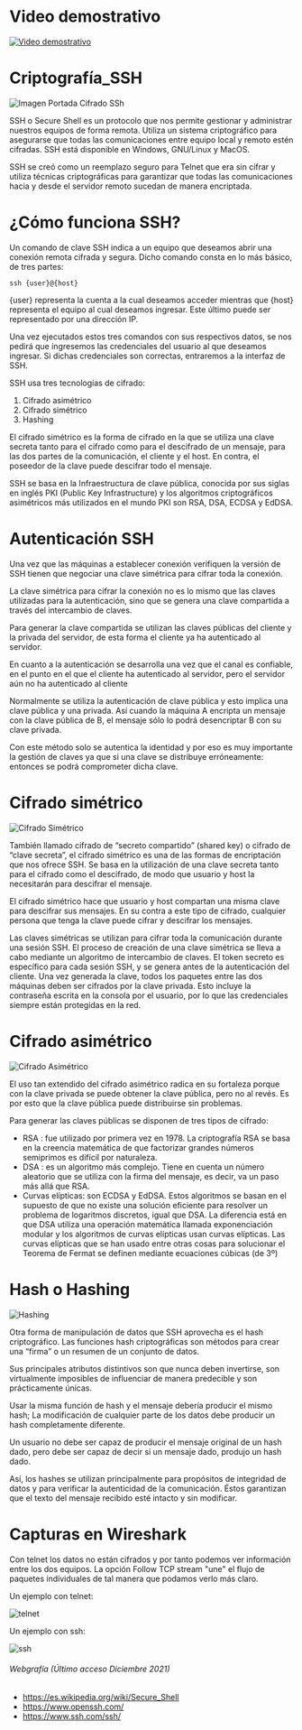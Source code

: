 
# Video demostrativo 
[![Video demostrativo](https://github.com/fernandopaezmartin/Criptografia_SSH/blob/main/imagenes/thumb_crypto_min.png
)](https://youtu.be/ZPLasmX_eUc)


# Criptografía_SSH
![Imagen Portada Cifrado SSh](https://github.com/fernandopaezmartin/Criptografia_SSH/blob/main/imagenes/ssh_portada.jpg)


SSH o Secure Shell es un protocolo que nos permite gestionar y administrar nuestros equipos de forma remota. Utiliza un sistema criptográfico para asegurarse que todas las comunicaciones entre equipo local y remoto estén cifradas. SSH está disponible en Windows, GNU/Linux y MacOS.

SSH se creó como un reemplazo seguro para Telnet que era sin cifrar y utiliza técnicas criptográficas para garantizar que todas las comunicaciones hacia y desde el servidor remoto sucedan de manera encriptada.

# ¿Cómo funciona SSH?

Un comando de clave SSH indica a un equipo que deseamos abrir una conexión remota cifrada y segura. Dicho comando consta en lo más básico, de tres partes:

`ssh {user}@{host}`

{user} representa la cuenta a la cual deseamos acceder mientras que {host} representa el equipo al cual deseamos ingresar. Este último puede ser representado  por una dirección IP.

Una vez ejecutados estos tres comandos con sus respectivos datos, se nos pedirá que ingresemos las credenciales del usuario al que deseamos ingresar. Si dichas credenciales son correctas, entraremos a la interfaz de SSH.

SSH usa tres tecnologías de cifrado:

1. Cifrado asimétrico
2. Cifrado simétrico
3. Hashing

El cifrado simétrico es la forma de cifrado en la que se utiliza una clave secreta tanto para el cifrado como para el descifrado de un mensaje, para las dos partes de la comunicación, el cliente y el host. En contra, el poseedor de la clave puede descifrar todo el mensaje.

SSH se basa en la Infraestructura de clave pública, conocida por sus siglas en inglés PKI (Public Key Infrastructure) y los algoritmos criptográficos asimétricos más utilizados en el mundo PKI son RSA, DSA, ECDSA y EdDSA.

# Autenticación SSH

Una vez que las máquinas a establecer conexión verifiquen la versión de SSH tienen que negociar una clave simétrica para cifrar toda la conexión.

La clave simétrica para cifrar la conexión no es lo mismo que las claves utilizadas para la autenticación, sino que se genera una clave compartida a través del intercambio de claves.

Para generar la clave compartida se utilizan las claves públicas del cliente y la privada del servidor, de esta forma el cliente ya ha autenticado al servidor.

En cuanto a la autenticación se desarrolla una vez que el canal es confiable, en el punto en el que el cliente ha autenticado al servidor, pero el servidor aún no ha autenticado al cliente

Normalmente se utiliza la autenticación de clave pública y esto implica una clave pública y una privada.
Así cuando la máquina A encripta un mensaje con la clave pública de B, el mensaje sólo lo podrá desencriptar B con su clave privada.

Con este método solo se autentica la identidad y por eso es muy importante la gestión de claves ya que si una clave se distribuye erróneamente: entonces se podrá comprometer dicha clave.

# Cifrado simétrico
![Cifrado Simétrico](https://github.com/fernandopaezmartin/Criptografia_SSH/blob/main/imagenes/cifrado-simetrico.jpg)

También llamado cifrado de “secreto compartido” (shared key) o cifrado de “clave secreta”, el cifrado simétrico es una de las formas de encriptación que nos ofrece SSH. Se basa en la utilización de una clave secreta tanto para el cifrado como el descifrado, de modo que usuario y host la necesitarán para descifrar el mensaje.

El cifrado simétrico hace que usuario y host compartan una misma clave para descifrar sus mensajes. En su contra a este tipo de cifrado, cualquier persona que tenga la clave puede cifrar y descifrar los mensajes.

Las claves simétricas se utilizan para cifrar toda la comunicación durante una sesión SSH. El proceso de creación de una clave simétrica se lleva a cabo mediante un algoritmo de intercambio de claves.
El token secreto es específico para cada sesión SSH, y se genera antes de la autenticación del cliente. Una vez generada la clave, todos los paquetes entre las dos máquinas deben ser cifrados por la clave privada. Esto incluye la contraseña escrita en la consola por el usuario, por lo que las credenciales siempre están protegidas en la red.

# Cifrado asimétrico

![Cifrado Asimétrico](https://github.com/fernandopaezmartin/Criptografia_SSH/blob/main/imagenes/cifrado-asimetrico.jpg)

El uso tan extendido del cifrado asimétrico radica en su fortaleza porque con la clave privada se puede obtener la clave pública, pero no al revés. Es por esto que  la clave pública puede distribuirse sin problemas.

Para generar las claves públicas se disponen de tres tipos de cifrado:

- RSA : fue utilizado por primera vez en 1978. La criptografía RSA se basa en la creencia matemática de que factorizar grandes números semiprimos es difícil por naturaleza.
- DSA : es un algoritmo más complejo. Tiene en cuenta un número aleatorio que se utiliza con la firma del mensaje, es decir, va un paso más allá que RSA.
- Curvas elípticas: son ECDSA y EdDSA. Estos algoritmos se basan en el supuesto de que no existe una solución eficiente para resolver un problema de logaritmos discretos, igual que DSA. La diferencia está en que DSA utiliza una operación matemática llamada exponenciación modular y los algoritmos de curvas elípticas usan curvas elípticas. Las curvas elípticas que se han usado entre otras cosas para solucionar el Teorema de Fermat se definen mediante ecuaciones cúbicas (de 3º)


# Hash o Hashing

![Hashing](https://github.com/fernandopaezmartin/Criptografia_SSH/blob/main/imagenes/ssh-tutorial-hash.jpg)

Otra forma de manipulación de datos que SSH aprovecha es el hash criptográfico. Las funciones hash criptográficas son métodos para crear una “firma” o un resumen de un conjunto de datos.

Sus principales atributos distintivos son que nunca deben invertirse, son virtualmente imposibles de influenciar de manera predecible y son prácticamente únicas.

Usar la misma función de hash y el mensaje debería producir el mismo hash; La modificación de cualquier parte de los datos debe producir un hash completamente diferente.

Un usuario no debe ser capaz de producir el mensaje original de un hash dado, pero debe ser capaz de decir si un mensaje dado, produjo un hash dado.

Así, los hashes se utilizan principalmente para propósitos de integridad de datos y para verificar la autenticidad de la comunicación. Éstos garantizan que el texto del mensaje recibido esté intacto y sin modificar.


# Capturas en Wireshark

Con telnet los datos no están cifrados y por tanto podemos ver información entre los dos equipos. La opción Follow TCP stream "une" el flujo de paquetes individuales de tal manera que podamos verlo más claro.

Un ejemplo con telnet:

![telnet](https://github.com/fernandopaezmartin/Criptografia_SSH/blob/main/imagenes/captura%20wireshark.png)


Un ejemplo con ssh:

![ssh](https://github.com/fernandopaezmartin/Criptografia_SSH/blob/main/imagenes/captura%20wireshark2.png)

###### Webgrafía (Último acceso Diciembre 2021)
- https://es.wikipedia.org/wiki/Secure_Shell
- https://www.openssh.com/
- https://www.ssh.com/ssh/
